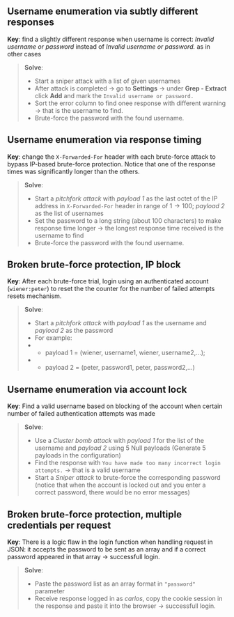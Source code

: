 ## Username enumeration via subtly different responses

**Key**: find a slightly different response when username is correct: _Invalid username or password_ instead of _Invalid username or password._ as in other cases

> **Solve**:
>
> - Start a sniper attack with a list of given usernames
> - After attack is completed $\rightarrow$ go to **Settings** $\rightarrow$ under **Grep - Extract** click **Add** and mark the `Invalid username or password.`
> - Sort the error column to find onee response with different warning $\rightarrow$ that is the username to find.
> - Brute-force the password with the found username.

## Username enumeration via response timing

**Key**: change the `X-Forwarded-For` header with each brute-force attack to bypass IP-based brute-force protection. Notice that one of the response times was significantly longer than the others.

> **Solve**:
>
> - Start a _pitchfork attack_ with _payload 1_ as the last octet of the IP address in `X-Forwarded-For` header in range of $1 \to 100$; _payload 2_ as the list of usernames
> - Set the password to a long string (about 100 characters) to make response time longer $\to$ the longest response time received is the username to find
> - Brute-force the password with the found username.

## Broken brute-force protection, IP block

**Key**: After each brute-force trial, login using an authenticated account (`wiener:peter`) to reset the the counter for the number of failed attempts resets mechanism.

> **Solve**:
>
> - Start a _pitchfork attack_ with _payload 1_ as the username and _payload 2_ as the password
> - For example:
> - - payload 1 = (wiener, username1, wiener, username2,...);
> - - payload 2 = (peter, password1, peter, password2,...)

## Username enumeration via account lock

**Key**: Find a valid username based on blocking of the account when certain number of failed authentication attempts was made

> **Solve**:
>
> - Use a _Cluster bomb attack_ with _payload 1_ for the list of the username and _payload 2_ using 5 Null payloads (Generate 5 payloads in the configuration)
> - Find the response with `You have made too many incorrect login attempts.` $\to$ that is a valid username
> - Start a _Sniper attack_ to brute-force the corresponding password (notice that when the account is locked out and you enter a correct password, there would be no error messages)

## Broken brute-force protection, multiple credentials per request

**Key**: There is a logic flaw in the login function when handling request in JSON: it accepts the password to be sent as an array and if a correct password appeared in that array $\to$ successfull login.

> **Solve**:
>
> - Paste the password list as an array format in `"password"` parameter
> - Receive response logged in as _carlos_, copy the cookie session in the response and paste it into the browser $\to$ successfull login.
